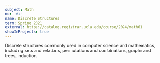 ```yaml
---
subject: Math
no: '61'
name: Discrete Structures
term: Spring 2021
external: https://catalog.registrar.ucla.edu/course/2024/math61
showInProjects: true
---
```


Discrete structures commonly used in computer science and mathematics, including sets and relations, permutations and combinations, graphs and trees, induction.